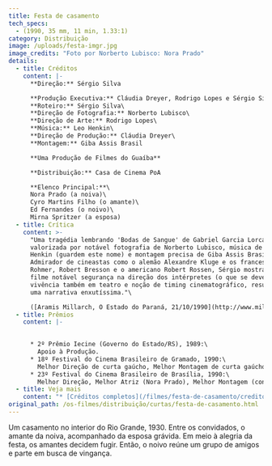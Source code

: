 ```yaml
---
title: Festa de casamento
tech_specs:
  - (1990, 35 mm, 11 min, 1.33:1)
category: Distribuição
image: /uploads/festa-imgr.jpg
image_credits: "Foto por Norberto Lubisco: Nora Prado"
details:
  - title: Créditos
    content: |-
      **Direção:** Sérgio Silva

      **Produção Executiva:** Cláudia Dreyer, Rodrigo Lopes e Sérgio Silva\
      **Roteiro:** Sérgio Silva\
      **Direção de Fotografia:** Norberto Lubisco\
      **Direção de Arte:** Rodrigo Lopes\
      **Música:** Leo Henkin\
      **Direção de Produção:** Cláudia Dreyer\
      **Montagem:** Giba Assis Brasil

      **Uma Produção de Filmes do Guaíba**

      **Distribuição:** Casa de Cinema PoA

      **Elenco Principal:**\
      Nora Prado (a noiva)\
      Cyro Martins Filho (o amante)\
      Ed Fernandes (o noivo)\
      Mirna Spritzer (a esposa)
  - title: Crítica
    content: >-
      "Uma tragédia lembrando 'Bodas de Sangue' de Gabriel Garcia Lorca,
      valorizada por notável fotografia de Norberto Lubisco, música de Leo
      Henkin (guardem este nome) e montagem precisa de Giba Assis Brasil.
      Admirador de cineastas como o alemão Alexandre Kluge e os franceses Eric
      Rohmer, Robert Bresson e o americano Robert Rossen, Sérgio mostra em seu
      filme notável segurança na direção dos intérpretes (o que se deve a sua
      vivência também em teatro e noção de timing cinematográfico, resultando
      uma narrativa enxutíssima."\

      ([Aramis Millarch, O Estado do Paraná, 21/10/1990](http://www.millarch.org/lernum.asp?id=4662))
  - title: Prêmios
    content: |-
      

      * 2º Prêmio Iecine (Governo do Estado/RS), 1989:\
        Apoio à Produção.
      * 18º Festival do Cinema Brasileiro de Gramado, 1990:\
        Melhor Direção de curta gaúcho, Melhor Montagem de curta gaúcho
      * 23º Festival do Cinema Brasileiro de Brasília, 1990:\
        Melhor Direção, Melhor Atriz (Nora Prado), Melhor Montagem (conjunto)
  - title: Veja mais
    content: "* [Créditos completos](/filmes/festa-de-casamento/creditos-completos)"
original_path: /os-filmes/distribuição/curtas/festa-de-casamento.html
---
```

Um casamento no interior do Rio Grande, 1930. Entre os convidados, o amante da noiva, acompanhado da esposa grávida. Em meio à alegria da festa, os amantes decidem fugir. Então, o noivo reúne um grupo de amigos e parte em busca de vingança.